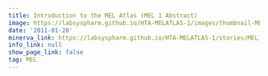 ```yaml
---
title: Introduction to the MEL Atlas (MEL 1 Abstract)
image: https://labsyspharm.github.io/HTA-MELATLAS-1/images/thumbnail-MEL1-abstract.jpg
date: '2011-01-28'
minerva_link: https://labsyspharm.github.io/HTA-MELATLAS-1/stories/MEL1-abstract.html
info_link: null
show_page_link: false
tag: MEL
---
```

